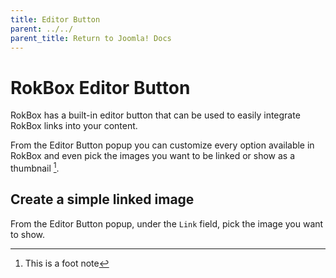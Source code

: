 ```yaml
---
title: Editor Button
parent: ../../
parent_title: Return to Joomla! Docs
---
```


RokBox Editor Button
====================
RokBox has a built-in editor button that can be used to easily integrate RokBox links into your content.

From the Editor Button popup you can customize every option available in RokBox and even pick the images you want to be linked or show as a thumbnail [^1].


Create a simple linked image
----------------------------
From the Editor Button popup, under the `Link` field, pick the image you want to show.


[^1]: This is a foot note
